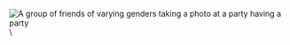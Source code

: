 
![A group of friends of varying genders taking a photo at a party having a party](art/cover.jpg) \ 

